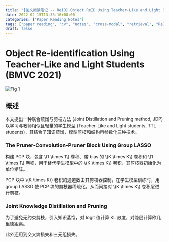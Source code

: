 ```yaml
---
title: "[论文阅读笔记 -- ReID] Object ReID Using Teacher-Like and Light Students (BMVC 2021)"
date: 2022-02-15T13:35:16+08:00
categories: ["Paper Reading Notes"]
tags: ["paper reading", "cv", "notes", "cross-modal", "retrieval", "ReID", "lifelong"]
draft: false
---
```


# Object Re-identification Using Teacher-Like and Light Students (BMVC 2021)

![Fig 1](/images/2022/PRN189/1.png)

## 概述

本文提出一种联合蒸馏与剪枝方法 (Joint Distillation and Pruning method, JDP) 以学习与教师相似且轻量的学生模型 (Teacher-Like and Light students, TTL students)，其结合了知识蒸馏、模型剪枝和结构再参数化三种技术。  

### The Pruner-Convolution-Pruner Block Using Group LASSO

构建 PCP 块，包含 \\(1 \times 1\\) 卷积、带 bias 的 \\(K \times K\\) 卷积和 \\(1 \times 1\\) 卷积，用于替代学生模型中的 \\(K \times K\\) 卷积，其剪枝器初始化为单位矩阵。  

PCP 块中 \\(K \times K\\) 卷积的通道数由其剪枝器控制，在学生模型训练时，用 group LASSO 使 PCP 块的剪枝器稀疏化，从而间接对 \\(K \times K\\) 卷积层进行剪枝。  

### Joint Knowledge Distillation and Pruning

为了避免无约束剪枝，引入知识蒸馏，对 logit 值计算 KL 散度，对隐层计算欧几里德距离。  

此外还用到交叉熵损失和三元组损失。  
